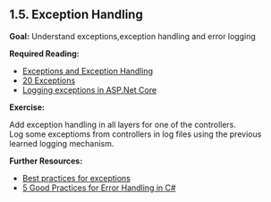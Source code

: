 ## 1.5. Exception Handling

**Goal:** Understand exceptions,exception handling and error logging

**Required Reading:** 

   - [Exceptions and Exception Handling](https://docs.microsoft.com/en-us/dotnet/csharp/fundamentals/exceptions/)
   - [20 Exceptions](https://learn.microsoft.com/en-us/dotnet/csharp/language-reference/language-specification/exceptions)
   - [Logging exceptions in ASP.Net Core](https://stackify.com/csharp-exception-handling-best-practices/)

**Exercise:**

Add exception handling in all layers for one of the controllers.  
Log some exceptioms from controllers in log files using the previous learned logging mechanism.  

**Further Resources:**

  - [Best practices for exceptions](https://learn.microsoft.com/en-us/dotnet/standard/exceptions/best-practices-for-exceptions)
  - [5 Good Practices for Error Handling in C#](https://dev.to/bytehide/5-good-practices-for-error-handling-in-c-4391)

